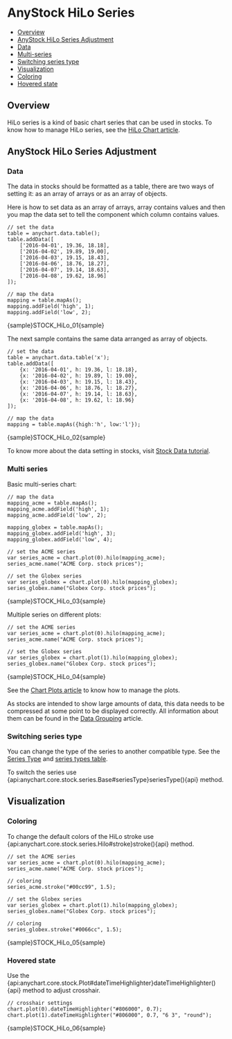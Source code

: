 # AnyStock HiLo Series

* [Overview](#overview)
* [AnyStock HiLo Series Adjustment](#anystock_hilo_series_adjustment)
 * [Data](#data)
 * [Multi-series](#multi_series)  
 * [Switching series type](#switching_series_type)
* [Visualization](#visualization)
 * [Coloring](#coloring)
 * [Hovered state](#hovered_state)

## Overview

HiLo series is a kind of basic chart series that can be used in stocks. To know how to manage HiLo series, see the [HiLo Chart article](../../Basic_Charts/HiLo_Chart).

## AnyStock HiLo Series Adjustment

### Data

The data in stocks should be formatted as a table, there are two ways of setting it: as an array of arrays or as an array of objects. 

Here is how to set data as an array of arrays, array contains values and then you map the data set to tell the component which column contains values.

```
// set the data
table = anychart.data.table();
table.addData([
    ['2016-04-01', 19.36, 18.18],
    ['2016-04-02', 19.89, 19.00],
    ['2016-04-03', 19.15, 18.43],
    ['2016-04-06', 18.76, 18.27],
    ['2016-04-07', 19.14, 18.63],
    ['2016-04-08', 19.62, 18.96]
]);
    
// map the data
mapping = table.mapAs();
mapping.addField('high', 1);
mapping.addField('low', 2);
```

{sample}STOCK\_HiLo\_01{sample}

The next sample contains the same data arranged as array of objects.

```
// set the data
table = anychart.data.table('x');
table.addData([
    {x: '2016-04-01', h: 19.36, l: 18.18},
    {x: '2016-04-02', h: 19.89, l: 19.00},
    {x: '2016-04-03', h: 19.15, l: 18.43},
    {x: '2016-04-06', h: 18.76, l: 18.27},
    {x: '2016-04-07', h: 19.14, l: 18.63},
    {x: '2016-04-08', h: 19.62, l: 18.96}
]);
    
// map the data
mapping = table.mapAs({high:'h', low:'l'});
```

{sample}STOCK\_HiLo\_02{sample}

To know more about the data setting in stocks, visit [Stock Data tutorial](../Data). 

### Multi series

Basic multi-series chart:

```
// map the data
mapping_acme = table.mapAs();
mapping_acme.addField('high', 1);
mapping_acme.addField('low', 2);

mapping_globex = table.mapAs();
mapping_globex.addField('high', 3);
mapping_globex.addField('low', 4);

// set the ACME series
var series_acme = chart.plot(0).hilo(mapping_acme);
series_acme.name("ACME Corp. stock prices");

// set the Globex series
var series_globex = chart.plot(0).hilo(mapping_globex);
series_globex.name("Globex Corp. stock prices");
```

{sample}STOCK\_HiLo\_03{sample}

Multiple series on different plots:

```
// set the ACME series
var series_acme = chart.plot(0).hilo(mapping_acme);
series_acme.name("ACME Corp. stock prices");

// set the Globex series
var series_globex = chart.plot(1).hilo(mapping_globex);
series_globex.name("Globex Corp. stock prices");
```

{sample}STOCK\_HiLo\_04{sample}

See the [Chart Plots article](../Chart_Plots) to know how to manage the plots.

As stocks are intended to show large amounts of data, this data needs to be compressed at some point to be displayed correctly. All information about them can be found in the [Data Grouping](../Data_Grouping) article.

### Switching series type

You can change the type of the series to another compatible type. See the [Series Type](Series_Type) and [series types table](Supported_Series#list_of_supported_series).

To switch the series use {api:anychart.core.stock.series.Base#seriesType}seriesType(){api} method.

## Visualization


### Coloring

To change the default colors of the HiLo stroke use {api:anychart.core.stock.series.Hilo#stroke}stroke(){api} method.

```
// set the ACME series
var series_acme = chart.plot(0).hilo(mapping_acme);
series_acme.name("ACME Corp. stock prices");

// coloring
series_acme.stroke("#00cc99", 1.5);

// set the Globex series
var series_globex = chart.plot(1).hilo(mapping_globex);
series_globex.name("Globex Corp. stock prices");

// coloring
series_globex.stroke("#0066cc", 1.5);
```

{sample}STOCK\_HiLo\_05{sample}

### Hovered state

Use the {api:anychart.core.stock.Plot#dateTimeHighlighter}dateTimeHighlighter(){api} method to adjust crosshair. 

```
// crosshair settings
chart.plot(0).dateTimeHighlighter("#806000", 0.7);
chart.plot(1).dateTimeHighlighter("#806000", 0.7, "6 3", "round");
```

{sample}STOCK\_HiLo\_06{sample}

 
